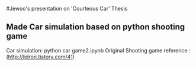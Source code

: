 #Jewoo's presentation on 'Courteous Car' Thesis
## Made Car simulation based on python shooting game

Car simulation: python car game2.ipynb
Original Shooting game reference : (http://lidron.tistory.com/41)
